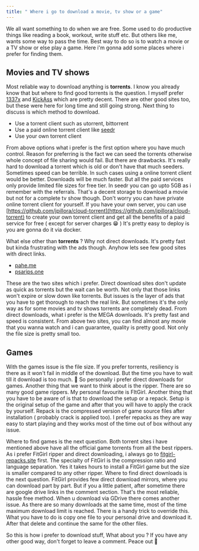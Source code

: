 ```yaml
---
title: " Where i go to download a movie, tv show or a game"
---
```


We all want something to do when we are free. Some used to do productive things like reading a book, workout, 
write stuff etc. But others like me, wants some way to pass the time. Best way to do so is to watch a movie or a TV show or else play a game. Here i'm gonna add some places where i prefer for finding them.

## Movies and TV shows

Most reliable way to download anything is **torrents**.  I know you already know that but where to find good torrents is the question. I myself prefer [1337x](https://1337x.to/) and [KickAss](https://katcr.co/) which are pretty decent.  There are other good sites too, but these were here for long time and still going strong. Next thing to discuss is which method to download. 
 -  Use a torrent client such as utorrent, bittorrent
 -  Use a paid online torrent client like [seedr](https://www.seedr.cc/)
 -  Use your own torrent client

From above options what i prefer is the first option where you have much control. Reason for preferring is the fact we can seed the torrents otherwise whole concept of file sharing would fail. But there are drawbacks. It's really hard to download a torrent which is old or don't have that much seeders. Sometimes speed can be terrible. In such cases using a online torrent client would be better. Downloads will be much faster. But all the paid services only provide limited file sizes for free tier. In seedr you can go upto 5GB as i remember with the referrals. That's a decent storage to download a movie but not for a complete tv show though.  Don't worry you can have private online torrent client for yourself.  If you have your own server, you can use [https://github.com/jpillora/cloud-torrent](https://github.com/jpillora/cloud-torrent) to create your own torrent client and get all the benefits of a paid service for free ( except for server charges :grin: ) It's pretty easy to deploy is you are gonna do it via docker.

What else other than **torrents** ? Why not direct downloads. It's pretty fast but kinda frustrating with the ads though. Anyhow lets see few good sites with direct links. 

 - [pahe.me](https://pahe.me/)
 - [psarips.one](https://psarips.one/)

These are the two sites which i prefer. Direct download sites don't update as quick as torrents but the wait can be worth. Not only that those links won't expire or slow down like torrents. But issues is the layer of ads that you have to get thorough to reach the real link. But sometimes it's the only way as for some movies and tv shows torrents are completely dead. From direct downloads, what i prefer is the MEGA downloads. It's pretty fast and speed is consistent. From above two sites, you can find almost any movie that you wanna watch and i can guarantee, quality is pretty good. Not only the file size is pretty small too.  

## Games 

With the games issue is the file size. If you prefer torrents, resiliency is there as it won't fail in middle of the download. But the time you have to wait till it download is too much. :grimacing: So personally i prefer direct downloads for games. Another thing that we want to think about is the ripper. There are so many good game rippers. My personal favourite is FItGirl. Another thing that you have to be aware of is that to download the setup or a repack. Setup is the original setup of the game and after that you will have to apply the crack by yourself. Repack is the compressed version of game source files after installation ( probably crack is applied too). I prefer repacks as they are way easy to start playing and they works most of the time out of box without any issue. 

Where to find games is the next question. Both torrent sites i have mentioned above have all the official game torrents from all the best rippers. As i prefer FitGirl ripper and direct downloading, i always go to [fitgirl-repacks.site](https://fitgirl-repacks.site/) first. The specialty of FitGirl is the compression ratio and language separation.  Yes it takes hours to install a FitGirl game but the size is smaller compared to any other ripper. Where to find direct downloads is the next question. FitGirl provides few direct download mirrors, where you can download part by part. But if you a little patient, after sometime there are google drive links in the comment section. That's the most reliable, hassle free method. When u download via GDrive there comes another issue. As there are so many downloads at the same time, most of the time maximum download limit is reached. There is a handy trick to override this. What you have to do is copy one file to your personal drive and download it. After that delete and continue the same for the other files. 

So  this is how i prefer to download stuff, What about you ? If you have any other good way, don't forget to leave a comment. Peace out :metal: